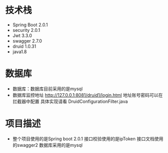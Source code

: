 # 技术栈
- Spring Boot 2.0.1
- security 2.0.1
- Jwt 3.3.0
- swagger 2.7.0
- druid 1.0.31
- java1.8

# 数据库
- 数据库：数据库目前采用的是mysql
- 数据库监控地址 http://127.0.0.1:8081/druid1/login.html  地址账号密码可以在拦截器中配置 具体实现请看 DruidConfigurationFilter.java

# 项目描述
- 整个项目使用的是Spring boot 2.0.1 接口校验使用的是ipToken 接口文档使用的swagger2 数据库采用的是mysql 
